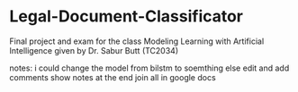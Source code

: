 # Legal-Document-Classificator
Final project and exam for the class Modeling Learning with Artificial Intelligence given by Dr. Sabur Butt (TC2034)



notes:
 i could change the model from bilstm to soemthing else
edit and add comments
show notes at the end
join all in google docs
